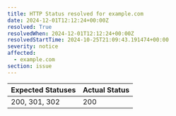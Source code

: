```yaml
---
title: HTTP Status resolved for example.com
date: 2024-12-01T12:12:24+00:00Z
resolved: True
resolvedWhen: 2024-12-01T12:12:24+00:00Z
resolvedStartTime: 2024-10-25T21:09:43.191474+00:00
severity: notice
affected:
  - example.com
section: issue
---
```


| Expected Statuses | Actual Status  |
|-------------------|----------------|
| 200, 301, 302 | 200 |
